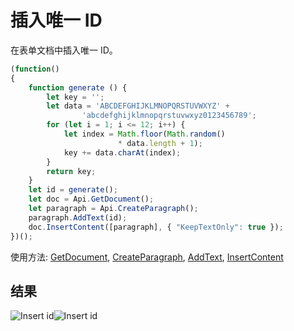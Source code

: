 # 插入唯一 ID

在表单文档中插入唯一 ID。

<!-- This code snippet is shown in the screenshot. -->

<!-- eslint-skip -->

``` ts
(function()
{
    function generate () {
        let key = '';
        let data = 'ABCDEFGHIJKLMNOPQRSTUVWXYZ' +
                'abcdefghijklmnopqrstuvwxyz0123456789';
        for (let i = 1; i <= 12; i++) {
            let index = Math.floor(Math.random()
                        * data.length + 1);
            key += data.charAt(index);
        }
        return key;
    }
    let id = generate();
    let doc = Api.GetDocument();
    let paragraph = Api.CreateParagraph();
    paragraph.AddText(id);
    doc.InsertContent([paragraph], { "KeepTextOnly": true });
})();
```

使用方法: [GetDocument](../../../../office-api/usage-api/text-document-api/Api/Methods/GetDocument.md), [CreateParagraph](../../../../office-api/usage-api/text-document-api/Api/Methods/CreateParagraph.md), [AddText](../../../../office-api/usage-api/text-document-api/ApiParagraph/Methods/AddText.md), [InsertContent](../../../../office-api/usage-api/text-document-api/ApiDocument/Methods/InsertContent.md)

## 结果

![Insert id](/assets/images/plugins/insert-id.png#gh-light-mode-only)![Insert id](/assets/images/plugins/insert-id.dark.png#gh-dark-mode-only)
